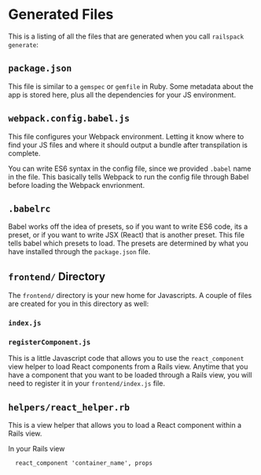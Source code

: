 # Generated Files

This is a listing of all the files that are generated when you call
`railspack generate`:

## `package.json`

This file is similar to a `gemspec` or `gemfile` in Ruby. Some metadata
about the app is stored here, plus all the dependencies for your JS
environment.

## `webpack.config.babel.js`

This file configures your Webpack environment. Letting it know where to find
your JS files and where it should output a bundle after transpilation is
complete.

You can write ES6 syntax in the config file, since we provided `.babel`
name in the file. This basically tells Webpack to run the config file
through Babel before loading the Webpack envrionment.

## `.babelrc`

Babel works off the idea of presets, so if you want to write ES6 code, its
a preset, or if you want to write JSX (React) that is another preset. This
file tells babel which presets to load. The presets are determined by what
you have installed through the `package.json` file.

## `frontend/` Directory

The `frontend/` directory is your new home for Javascripts. A couple of files
are created for you in this directory as well:

### `index.js`

### `registerComponent.js`

This is a little Javascript code that allows you to use the `react_component`
view helper to load React components from a Rails view. Anytime that you
have a component that you want to be loaded through a Rails view, you will
need to register it in your `frontend/index.js` file.

## `helpers/react_helper.rb`

This is a view helper that allows you to load a React component within a
Rails view.

In your Rails view

```
  react_component 'container_name', props
```
